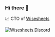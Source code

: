 ### Hi there 👋

📈 CTO of [Wisesheets](https://wisesheets.io)

[![Wisesheets Discord](https://badgen.net/discord/members/z8PgPqhCxs)](https://discord.gg/z8PgPqhCxs)
